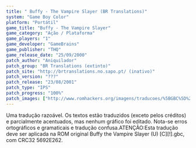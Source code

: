 ```yaml
---
title: " Buffy - The Vampire Slayer (BR Translations)"
system: "Game Boy Color"
platform: "Portátil"
game_title: "Buffy - The Vampire Slayer"
game_category: "Ação / Plataforma"
game_players: "1"
game_developer: "GameBrains"
game_publisher: "THQ"
game_release_date: "25/09/2000"
patch_author: "Aniquilador"
patch_group: "BR Translations (extinto)"
patch_site: "http://brtranslations.no.sapo.pt/ (inativo)"
patch_version: "???"
patch_release: "23/08/2001"
patch_type: "IPS"
patch_progress: "100%"
patch_images: ["http://www.romhackers.org/imagens/traducoes/%5BGBC%5D%20Buffy%20-%20The%20Vampire%20Slayer%20-%20BR%20Translations%20-%201.png","http://www.romhackers.org/imagens/traducoes/%5BGBC%5D%20Buffy%20-%20The%20Vampire%20Slayer%20-%20BR%20Translations%20-%202.png","http://www.romhackers.org/imagens/traducoes/%5BGBC%5D%20Buffy%20-%20The%20Vampire%20Slayer%20-%20BR%20Translations%20-%203.png"]
---
```

Uma tradução razoável. Os textos estão traduzidos (exceto pelos créditos) e parcialmente acentuados, mas nenhum gráfico foi editado. Nota-se erros ortográficos e gramaticais e tradução confusa.ATENÇÃO:Esta tradução deve ser aplicada na ROM original Buffy the Vampire Slayer (U) [C][!].gbc, com CRC32 5692E262.